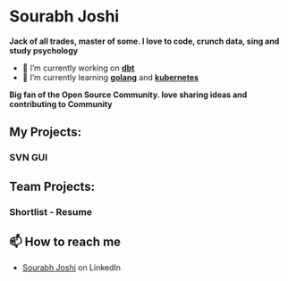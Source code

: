 # Sourabh Joshi

**Jack of all trades, master of some. I love to code, crunch data, sing and study psychology**

- 🔭 I’m currently working on **[dbt](https://github.com/fishtown-analytics/dbt)**
- 🌱 I’m currently learning **[golang](https://github.com/golang/go)** and **[kubernetes](https://kubernetes.io/)**

**Big fan of the Open Source Community. love sharing ideas and contributing to Community**

## My Projects:
### SVN GUI

## Team Projects:
### Shortlist - Resume

## 📫 How to reach me
- [Sourabh Joshi](https://www.linkedin.com/in/dataengineersourabh/) on LinkedIn
